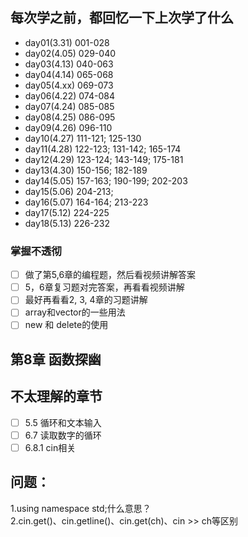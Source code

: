 ## 每次学之前，都回忆一下上次学了什么
- day01(3.31) 001-028
- day02(4.05) 029-040
- day03(4.13) 040-063
- day04(4.14) 065-068
- day05(4.xx) 069-073
- day06(4.22) 074-084
- day07(4.24) 085-085
- day08(4.25) 086-095
- day09(4.26) 096-110
- day10(4.27) 111-121; 125-130
- day11(4.28) 122-123; 131-142; 165-174
- day12(4.29) 123-124; 143-149; 175-181
- day13(4.30) 150-156; 182-189
- day14(5.05) 157-163; 190-199; 202-203
- day15(5.06) 204-213;
- day16(5.07) 164-164; 213-223
- day17(5.12) 224-225
- day18(5.13) 226-232

### 掌握不透彻
- [ ] 做了第5,6章的编程题，然后看视频讲解答案
- [ ] 5，6章复习题对完答案，再看看视频讲解
- [ ] 最好再看看2, 3, 4章的习题讲解
- [ ] array和vector的一些用法
- [ ] new 和 delete的使用
## 第8章 函数探幽

## 不太理解的章节
- [ ] 5.5 循环和文本输入
- [ ] 6.7 读取数字的循环
- [ ] 6.8.1 cin相关

## 问题：
1.using namespace std;什么意思？  
2.cin.get()、cin.getline()、cin.get(ch)、cin >> ch等区别





